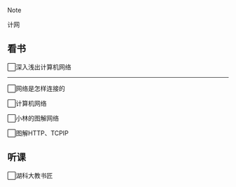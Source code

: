 > [!NOTE]
> 计网

## 看书

⬜深入浅出计算机网络

---

⬜网络是怎样连接的

⬜计算机网络

⬜小林的图解网络

⬜图解HTTP、TCPIP



## 听课

⬜湖科大教书匠
